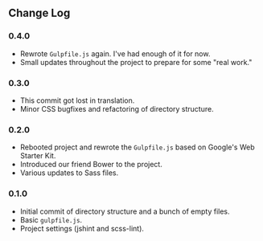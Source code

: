 ## Change Log

### 0.4.0
 - Rewrote `Gulpfile.js` again. I've had enough of it for now.
 - Small updates throughout the project to prepare for some "real work."

### 0.3.0
 - This commit got lost in translation.
 - Minor CSS bugfixes and refactoring of directory structure.

### 0.2.0
 - Rebooted project and rewrote the `Gulpfile.js` based on Google's Web Starter Kit.
 - Introduced our friend Bower to the project.
 - Various updates to Sass files.

### 0.1.0
 - Initial commit of directory structure and a bunch of empty files.
 - Basic `gulpfile.js`.
 - Project settings (jshint and scss-lint).

